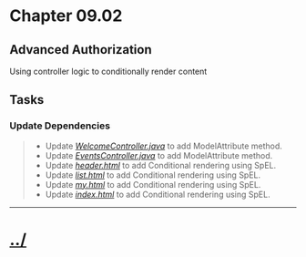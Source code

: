 # Chapter 09.02
## Advanced Authorization

Using controller logic to conditionally render content

## Tasks

### Update Dependencies
> * Update *[WelcomeController.java](./src/main/java/com/packtpub/springsecurity/web/controllers/WelcomeController.java)* to add ModelAttribute method.
> * Update *[EventsController.java](./src/main/java/com/packtpub/springsecurity/web/controllers/EventsController.java)* to add ModelAttribute method.
> * Update *[header.html](./src/main/resources/templates/fragments/header.html)* to add Conditional rendering using SpEL.
> * Update *[list.html](./src/main/resources/templates/events/list.html)* to add Conditional rendering using SpEL.
> * Update *[my.html](./src/main/resources/templates/events/my.html)* to add Conditional rendering using SpEL.
> * Update *[index.html](./src/main/resources/templates/index.html)* to add Conditional rendering using SpEL.



---

# [../](../)
